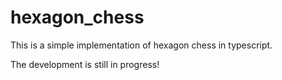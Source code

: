 # hexagon_chess
This is a simple implementation of hexagon chess in typescript.

The development is still in progress!